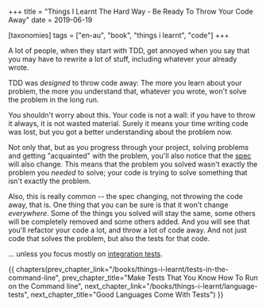 +++
title = "Things I Learnt The Hard Way - Be Ready To Throw Your Code Away"
date = 2019-06-19

[taxonomies]
tags = ["en-au", "book", "things i learnt", "code"]
+++

A lot of people, when they start with TDD, get annoyed when you say that you
may have to rewrite a lot of stuff, including whatever your already wrote.

<!-- more -->

TDD was _designed_ to throw code away: The more you learn about your problem,
the more you understand that, whatever you wrote, won't solve the problem in
the long run.

You shouldn't worry about this. Your code is not a wall: if you have to throw
it always, it is not wasted material. Surely it means your time writing code
was lost, but you got a better understanding about the problem now.

Not only that, but as you progress through your project, solving problems and
getting "acquainted" with the problem, you'll also notice that the
[spec](/books/things-i-learnt/spec-first) will also change. This means that the problem you solved
wasn't exactly the problem you _needed_ to solve; your code is trying to solve
something that isn't exactly the problem.

Also, this is really common -- the spec changing, not throwing the code away,
that is. One thing that you can be sure is that it won't change _everywhere_.
Some of the things you solved will stay the same, some others will be
completely removed and some others added. And you will see that you'll
refactor your code a lot, and throw a lot of code away. And not just code that
solves the problem, but also the tests for that code.

... unless you focus mostly on [integration
tests](/books/things-i-learnt/integration-tests).

{{ chapters(prev_chapter_link="/books/things-i-learnt/tests-in-the-command-line", prev_chapter_title="Make Tests That You Know How To Run on the Command line", next_chapter_link="/books/things-i-learnt/language-tests", next_chapter_title="Good Languages Come With Tests") }}

